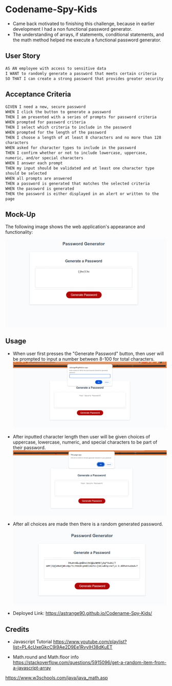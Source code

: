 # Codename-Spy-Kids
- Came back motivated to finishing this challenge, because in earlier development I had a non functional password generator.
- The understanding of arrays, if statements, conditional statements, and the math method helped me execute a functional password generator.

## User Story

```
AS AN employee with access to sensitive data
I WANT to randomly generate a password that meets certain criteria
SO THAT I can create a strong password that provides greater security
```

## Acceptance Criteria

```
GIVEN I need a new, secure password
WHEN I click the button to generate a password
THEN I am presented with a series of prompts for password criteria
WHEN prompted for password criteria
THEN I select which criteria to include in the password
WHEN prompted for the length of the password
THEN I choose a length of at least 8 characters and no more than 128 characters
WHEN asked for character types to include in the password
THEN I confirm whether or not to include lowercase, uppercase, numeric, and/or special characters
WHEN I answer each prompt
THEN my input should be validated and at least one character type should be selected
WHEN all prompts are answered
THEN a password is generated that matches the selected criteria
WHEN the password is generated
THEN the password is either displayed in an alert or written to the page
```

## Mock-Up

The following image shows the web application's appearance and functionality:

![The Password Generator application displays a red button to "Generate Password" and an example of submitted user choice.](./Assets/password%20generator%20example.png)

## Usage

- When user first presses the "Generate Password" button, then user will be prompted to input a number between 8-100 for total characters. ![A User choice asking for a keyboard input of a number between 8-100](<Assets/Character Choices Total.png>)

- After inputted character length then user will be given choices of uppercase, lowercase, numeric, and special characters to be part of their password. ![A User choice showing uppercase, click to confirm or cancel](<Assets/User Choice of characters.png>)

- After all choices are made then there is a random generated password. ![Random Password Generated image](<Assets/Generated Password.png>)

- Deployed Link: https://astrange90.github.io/Codename-Spy-Kids/

## Credits
- Javascript Tutorial
https://www.youtube.com/playlist?list=PL4cUxeGkcC9i9Ae2D9Ee1RvylH38dKuET

- Math.round and Math.floor info
https://stackoverflow.com/questions/5915096/get-a-random-item-from-a-javascript-array

https://www.w3schools.com/java/java_math.asp

